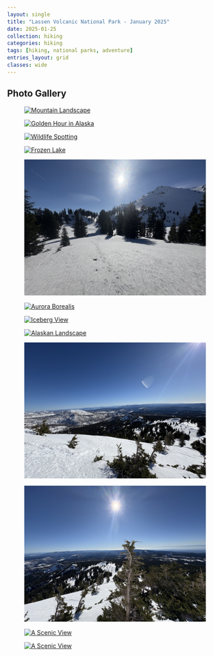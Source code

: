 ```yaml
---
layout: single
title: "Lassen Volcanic National Park - January 2025"
date: 2025-01-25
collection: hiking
categories: hiking
tags: [hiking, national parks, adventure]
entries_layout: grid
classes: wide
---
```


## Photo Gallery

<link href="https://cdn.jsdelivr.net/npm/lightbox2@2.11.3/dist/css/lightbox.min.css" rel="stylesheet">
<script src="https://cdn.jsdelivr.net/npm/lightbox2@2.11.3/dist/js/lightbox.min.js"></script>


<div class="photo-gallery">
  <figure>
    <a href="/assets/images/hiking/lassen_jan_2025/IMG_0219.jpg" data-lightbox="lassen-gallery" data-title="Mountain Landscape">
      <img src="/assets/images/hiking/lassen_jan_2025/IMG_0219.jpg" alt="Mountain Landscape">
    </a>
    <figcaption></figcaption>
  </figure>
  <figure>
    <a href="/assets/images/hiking/lassen_jan_2025/IMG_0231.jpg" data-lightbox="lassen-gallery" data-title="Golden Hour in Alaska">
      <img src="/assets/images/hiking/lassen_jan_2025/IMG_0231.jpg" alt="Golden Hour in Alaska">
    </a>
    <figcaption></figcaption>
  </figure>
  <figure>
    <a href="/assets/images/hiking/lassen_jan_2025/IMG_0241.jpg" data-lightbox="lassen-gallery" data-title="Wildlife Spotting">
      <img src="/assets/images/hiking/lassen_jan_2025/IMG_0241.jpg" alt="Wildlife Spotting">
    </a>
    <figcaption></figcaption>
  </figure>
  <figure>
    <a href="/assets/images/hiking/lassen_jan_2025/IMG_0273.jpg" data-lightbox="lassen-gallery" data-title="Frozen Lake">
      <img src="/assets/images/hiking/lassen_jan_2025/IMG_0273.jpg" alt="Frozen Lake">
    </a>
    <figcaption></figcaption>
  </figure>
  <figure>
    <a href="/assets/images/hiking/lassen_jan_2025/IMG_0288.jpg" data-lightbox="lassen-gallery" data-title="Snow-Capped Mountains">
      <img src="/assets/images/hiking/lassen_jan_2025/IMG_0288.jpg" alt="Snow-Capped Mountains">
    </a>
    <figcaption></figcaption>
  </figure>
  <figure>
    <a href="/assets/images/hiking/lassen_jan_2025/IMG_0365.jpg" data-lightbox="lassen-gallery" data-title="Aurora Borealis">
      <img src="/assets/images/hiking/lassen_jan_2025/IMG_0365.jpg" alt="Aurora Borealis">
    </a>
    <figcaption></figcaption>
  </figure>
  <figure>
    <a href="/assets/images/hiking/lassen_jan_2025/IMG_0399.jpg" data-lightbox="lassen-gallery" data-title="Iceberg View">
      <img src="/assets/images/hiking/lassen_jan_2025/IMG_0399.jpg" alt="Iceberg View">
    </a>
    <figcaption></figcaption>
  </figure>
  <figure>
    <a href="/assets/images/hiking/lassen_jan_2025/IMG_0432.jpg" data-lightbox="lassen-gallery" data-title="Alaskan Landscape">
      <img src="/assets/images/hiking/lassen_jan_2025/IMG_0432.jpg" alt="Alaskan Landscape">
    </a>
    <figcaption></figcaption>
  </figure>
    <figure>
    <a href="/assets/images/hiking/lassen_jan_2025/IMG_0435.jpg" data-lightbox="lassen-gallery" data-title="">
      <img src="/assets/images/hiking/lassen_jan_2025/IMG_0435.jpg" alt="Glacier Bay">
    </a>
    <figcaption></figcaption>
  </figure>
  <figure>
    <a href="/assets/images/hiking/lassen_jan_2025/IMG_0437.jpg" data-lightbox="lassen-gallery" data-title="">
      <img src="/assets/images/hiking/lassen_jan_2025/IMG_0437.jpg" alt="Northern Lights">
    </a>
    <figcaption></figcaption>
  </figure>
  <figure>
    <a href="/assets/images/hiking/lassen_jan_2025/IMG_0439.jpg" data-lightbox="lassen-gallery" data-title="A Scenic View">
      <img src="/assets/images/hiking/lassen_jan_2025/IMG_0439.jpg" alt="A Scenic View">
    </a>
    <figcaption></figcaption>
  </figure>
  <figure>
    <a href="/assets/images/hiking/lassen_jan_2025/IMG_0443.jpg" data-lightbox="lassen-gallery" data-title="A Scenic View">
      <img src="/assets/images/hiking/lassen_jan_2025/IMG_0443.jpg" alt="A Scenic View">
    </a>
    <figcaption></figcaption>
  </figure>
</div>
